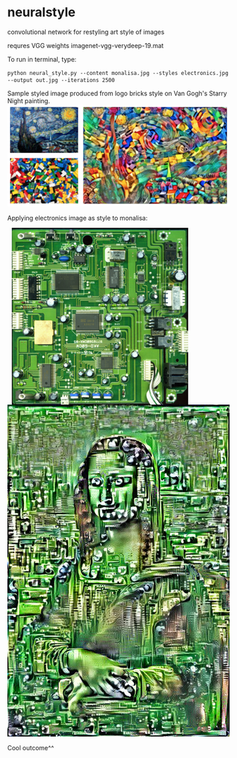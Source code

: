 # neuralstyle
convolutional network for restyling art style of images

requres VGG weights imagenet-vgg-verydeep-19.mat

To run in terminal, type: 
```
python neural_style.py --content monalisa.jpg --styles electronics.jpg --output out.jpg --iterations 2500
```

Sample styled image produced from logo bricks style on Van Gogh's Starry Night painting.
![alt text](https://github.com/mightyroy/neuralstyle/blob/master/Screen%20Shot%202016-04-12%20at%209.22.53%20PM.png)

Applying electronics image as style to monalisa:


<div style="clear:both; margin:10px">
<img src="https://github.com/mightyroy/neuralstyle/blob/master/greenelectronics.jpg" align="left" height="400" width="400" >

<br>
</div>
<p> </p>

![alt text](https://github.com/mightyroy/neuralstyle/blob/master/tmp2.jpg)

Cool outcome^^
